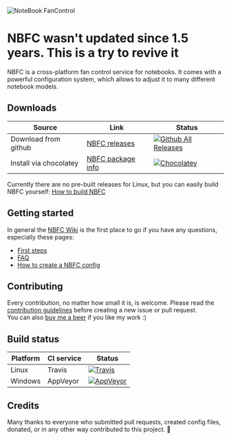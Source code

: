 ![NoteBook FanControl](https://github.com/hirschmann/nbfc/wiki/images/banner.png)

# NBFC wasn't updated since 1.5 years. This is a try to revive it
NBFC is a cross-platform fan control service for notebooks.
It comes with a powerful configuration system, which allows to adjust it to many different notebook models.

## Downloads

| Source | Link | Status |
|---|---|---|
| Download from github | [NBFC releases](https://github.com/hirschmann/nbfc/releases) | [![Github All Releases](https://img.shields.io/github/downloads/hirschmann/nbfc/total.svg)](https://github.com/hirschmann/nbfc/releases) |
|Install via chocolatey| [NBFC package info](https://chocolatey.org/packages/nbfc) | [![Chocolatey](https://img.shields.io/chocolatey/dt/nbfc.svg)](https://chocolatey.org/packages/nbfc) |

Currently there are no pre-built releases for Linux, but you can easily build NBFC yourself: [How to build NBFC](https://github.com/hirschmann/nbfc/wiki/How-to-build-NBFC)

## Getting started

In general the [NBFC Wiki](https://github.com/hirschmann/nbfc/wiki) is the first place to go if you have any questions, especially these pages:

- [First steps](https://github.com/hirschmann/nbfc/wiki/First-steps)
- [FAQ](https://github.com/hirschmann/nbfc/wiki/FAQ)
- [How to create a NBFC config](https://github.com/hirschmann/nbfc/wiki/How-to-create-a-NBFC-config)

## Contributing

Every contribution, no matter how small it is, is welcome. Please read the [contribution guidelines](CONTRIBUTING.md) before creating a new issue or pull request.  
You can also [buy me a beer](https://www.paypal.com/cgi-bin/webscr?cmd=_s-xclick&hosted_button_id=HUALCC9HY9MKC) if you like my work :)

## Build status

| Platform | CI service | Status |
|---|---|---|
| Linux | Travis | [![Travis](https://img.shields.io/travis/hirschmann/nbfc.svg)](https://travis-ci.org/hirschmann/nbfc) |
| Windows | AppVeyor | [![AppVeyor](https://img.shields.io/appveyor/ci/hirschmann/nbfc.svg)](https://ci.appveyor.com/project/hirschmann/nbfc) |

## Credits

Many thanks to everyone who submitted pull requests, created config files, donated, or in any other way contributed to this project. :yellow_heart:
